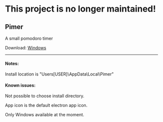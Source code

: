 # This project is no longer maintained! 

## Pimer
A small pomodoro timer

Download: [Windows](https://rebrand.ly/pimer)

---

#### **Notes:**
Install location is "Users\[USER]\AppData\Local\Pimer"

#### **Known issues:**
Not possible to choose install directory.

App icon is the default electron app icon.

Only Windows available at the moment.
